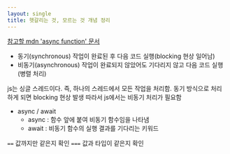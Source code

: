 ```yaml
---
layout: single
title: 헷갈리는 것, 모르는 것 개념 정리
---
```


[참고할 mdn 'async function' 문서](https://developer.mozilla.org/ko/docs/Web/JavaScript/Reference/Statements/async_function)

- 동기(synchronous) 작업이 완료된 후 다음 코드 실행(blocking 현상 일어남)
- 비동기(asynchronous) 작업이 완료되지 않았어도 기다리지 않고 다음 코드 실행 (병렬 처리)

js는 싱글 스레드이다.
즉, 하나의 스레드에서 모든 작업을 처리함.
동기 방식으로 처리하게 되면 blocking 현상 발생
따라서 js에서는 비동기 처리가 필요함

- async / await
	- async : 함수 앞에 붙여 비동기 함수임을 나타냄
	- await : 비동기 함수의 실행 결과를 기다리는 키워드


`==` 값까지만 같은지 확인
`===` 값과 타입이 같은지 확인
